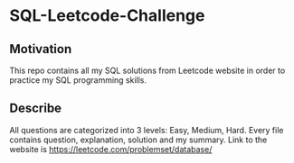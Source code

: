 # SQL-Leetcode-Challenge
## Motivation
This repo contains all my SQL solutions from Leetcode website in order to practice my SQL programming skills.
## Describe
All questions are categorized into 3 levels: Easy, Medium, Hard. Every file contains question, explanation, solution and my summary. Link to the website is https://leetcode.com/problemset/database/ 
